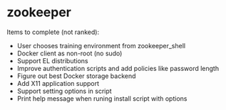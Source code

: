 zookeeper
=========

Items to complete (not ranked):

* User chooses training environment from zookeeper_shell
* Docker client as non-root (no sudo)
* Support EL distributions
* Improve authentication scripts and add policies like password length
* Figure out best Docker storage backend
* Add X11 application support
* Support setting options in script
* Print help message when runing install script with options

